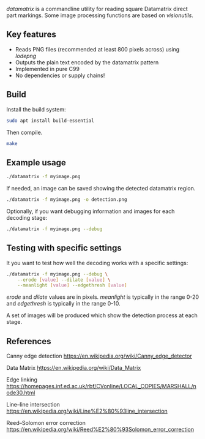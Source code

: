 *datamatrix* is a commandline utility for reading square Datamatrix direct part markings.
Some image processing functions are based on *visionutils*.

## Key features

 * Reads PNG files (recommended at least 800 pixels across) using *lodepng*
 * Outputs the plain text encoded by the datamatrix pattern
 * Implemented in pure C99
 * No dependencies or supply chains!

## Build

Install the build system:

``` bash
sudo apt install build-essential
```

Then compile.

``` bash
make
```

## Example usage

``` bash
./datamatrix -f myimage.png
```

If needed, an image can be saved showing the detected datamatrix region.

``` bash
./datamatrix -f myimage.png -o detection.png
```

Optionally, if you want debugging information and images for each decoding stage:

``` bash
./datamatrix -f myimage.png --debug
```

## Testing with specific settings

It you want to test how well the decoding works with a specific settings:

``` bash
./datamatrix -f myimage.png --debug \
    --erode [value] --dilate [value] \
    --meanlight [value] --edgethresh [value]
```

*erode* and *dilate* values are in pixels. *meanlight* is typically in the range 0-20 and *edgethresh* is typically in the range 0-10.

A set of images will be produced which show the detection process at each stage.

## References

Canny edge detection https://en.wikipedia.org/wiki/Canny_edge_detector

Data Matrix https://en.wikipedia.org/wiki/Data_Matrix

Edge linking https://homepages.inf.ed.ac.uk/rbf/CVonline/LOCAL_COPIES/MARSHALL/node30.html

Line–line intersection https://en.wikipedia.org/wiki/Line%E2%80%93line_intersection

Reed–Solomon error correction https://en.wikipedia.org/wiki/Reed%E2%80%93Solomon_error_correction
